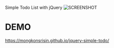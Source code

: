 Simple Todo List with jQuery
![SCREENSHOT](https://uppic.cc/d/K5kW)

# DEMO
https://mongkonsrisin.github.io/jquery-simple-todo/
